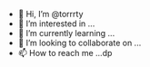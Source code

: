 - 👋 Hi, I’m @torrrty
- 👀 I’m interested in ...
- 🌱 I’m currently learning ...
- 💞️ I’m looking to collaborate on ...
- 📫 How to reach me ...dp

<!---
torrrty/torrrty is a ✨ special ✨ repository because its `README.md` (this file) appears on your GitHub profile.
You can click the Preview link to take a look at your changes.
--->
